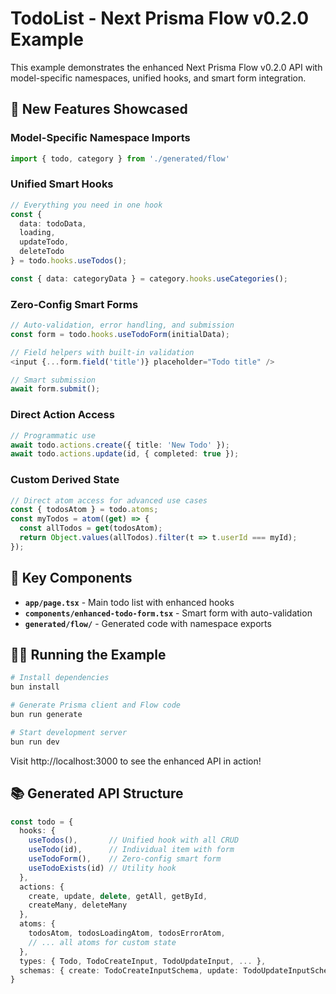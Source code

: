 # TodoList - Next Prisma Flow v0.2.0 Example

This example demonstrates the enhanced Next Prisma Flow v0.2.0 API with model-specific namespaces, unified hooks, and smart form integration.

## 🚀 New Features Showcased

### Model-Specific Namespace Imports
```typescript
import { todo, category } from './generated/flow'
```

### Unified Smart Hooks
```typescript
// Everything you need in one hook
const { 
  data: todoData, 
  loading, 
  updateTodo, 
  deleteTodo 
} = todo.hooks.useTodos();

const { data: categoryData } = category.hooks.useCategories();
```

### Zero-Config Smart Forms
```typescript
// Auto-validation, error handling, and submission
const form = todo.hooks.useTodoForm(initialData);

// Field helpers with built-in validation
<input {...form.field('title')} placeholder="Todo title" />

// Smart submission
await form.submit();
```

### Direct Action Access
```typescript
// Programmatic use
await todo.actions.create({ title: 'New Todo' });
await todo.actions.update(id, { completed: true });
```

### Custom Derived State
```typescript
// Direct atom access for advanced use cases
const { todosAtom } = todo.atoms;
const myTodos = atom((get) => {
  const allTodos = get(todosAtom);
  return Object.values(allTodos).filter(t => t.userId === myId);
});
```

## 🎯 Key Components

- **`app/page.tsx`** - Main todo list with enhanced hooks
- **`components/enhanced-todo-form.tsx`** - Smart form with auto-validation
- **`generated/flow/`** - Generated code with namespace exports

## 🏃‍♂️ Running the Example

```bash
# Install dependencies
bun install

# Generate Prisma client and Flow code
bun run generate

# Start development server
bun run dev
```

Visit http://localhost:3000 to see the enhanced API in action!

## 📚 Generated API Structure

```typescript
const todo = {
  hooks: {
    useTodos(),       // Unified hook with all CRUD
    useTodo(id),      // Individual item with form
    useTodoForm(),    // Zero-config smart form
    useTodoExists(id) // Utility hook
  },
  actions: {
    create, update, delete, getAll, getById,
    createMany, deleteMany
  },
  atoms: {
    todosAtom, todosLoadingAtom, todosErrorAtom,
    // ... all atoms for custom state
  },
  types: { Todo, TodoCreateInput, TodoUpdateInput, ... },
  schemas: { create: TodoCreateInputSchema, update: TodoUpdateInputSchema }
}
```